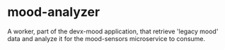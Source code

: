 # mood-analyzer


A worker, part of the devx-mood application, that retrieve 'legacy mood' data and analyze it for the mood-sensors microservice to consume. 

